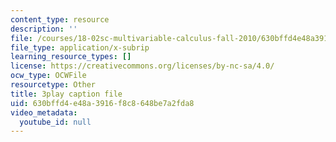 ```yaml
---
content_type: resource
description: ''
file: /courses/18-02sc-multivariable-calculus-fall-2010/630bffd4e48a3916f8c8648be7a2fda8_gzbWF-IdscE.srt
file_type: application/x-subrip
learning_resource_types: []
license: https://creativecommons.org/licenses/by-nc-sa/4.0/
ocw_type: OCWFile
resourcetype: Other
title: 3play caption file
uid: 630bffd4-e48a-3916-f8c8-648be7a2fda8
video_metadata:
  youtube_id: null
---
```

